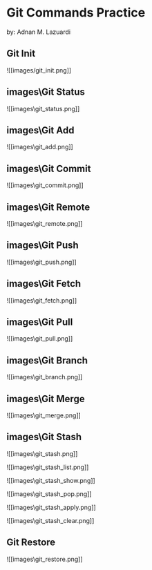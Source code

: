# Git Commands Practice
by: Adnan M. Lazuardi

## Git Init

![[images/git_init.png]]

## images\Git Status

![[images\git_status.png]]

## images\Git Add

![[images\git_add.png]]

## images\Git Commit

![[images\git_commit.png]]

## images\Git Remote

![[images\git_remote.png]]

## images\Git Push

![[images\git_push.png]]

## images\Git Fetch

![[images\git_fetch.png]]

## images\Git Pull

![[images\git_pull.png]]

## images\Git Branch

![[images\git_branch.png]]

## images\Git Merge

![[images\git_merge.png]]

## images\Git Stash

![[images\git_stash.png]]

![[images\git_stash_list.png]]

![[images\git_stash_show.png]]

![[images\git_stash_pop.png]]

![[images\git_stash_apply.png]]

![[images\git_stash_clear.png]]

## Git Restore

![[images\git_restore.png]]